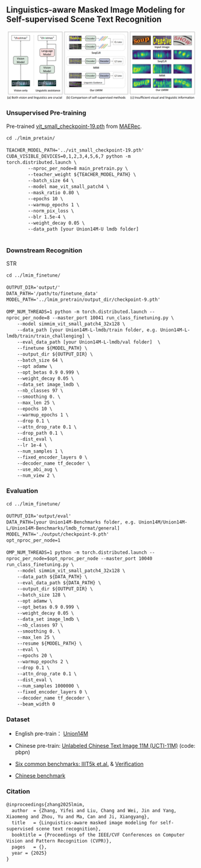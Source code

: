 ## Linguistics-aware Masked Image Modeling for Self-supervised Scene Text Recognition

<p align="center">
  <img src=figs/fig1.png width="500">
</p>

### Unsupervised Pre-training


Pre-trained [vit_small_checkpoint-19.pth](https://drive.google.com/file/d/1F_wK7iAYzyz-T7-4D_dNQo1ORZ2Kesyw/view) from [MAERec](https://github.com/Mountchicken/Union14M).


```
cd ./lmim_pretain/

TEACHER_MODEL_PATH='../vit_small_checkpoint-19.pth'
CUDA_VISIBLE_DEVICES=0,1,2,3,4,5,6,7 python -m torch.distributed.launch \
        --nproc_per_node=8 main_pretrain.py \
        --teacher_weight ${TEACHER_MODEL_PATH} \
        --batch_size 64 \
        --model mae_vit_small_patch4 \
        --mask_ratio 0.80 \
        --epochs 10 \
        --warmup_epochs 1 \
        --norm_pix_loss \
        --blr 1.5e-4 \
        --weight_decay 0.05 \
        --data_path [your Union14M-U lmdb folder]
 
```

### Downstream Recognition

STR
```
cd ../lmim_finetune/

OUTPUT_DIR='output/'
DATA_PATH='/path/to/finetune_data'
MODEL_PATH='../lmim_pretrain/output_dir/checkpoint-9.pth'

OMP_NUM_THREADS=1 python -m torch.distributed.launch --nproc_per_node=8 --master_port 10041 run_class_finetuning.py \
    --model simmim_vit_small_patch4_32x128 \
    --data_path [your Union14M-L-lmdb/train folder, e.g. Union14M-L-lmdb/train/train_challenging] \
    --eval_data_path [your Union14M-L-lmdb/val folder]  \
    --finetune ${MODEL_PATH} \
    --output_dir ${OUTPUT_DIR} \
    --batch_size 64 \
    --opt adamw \
    --opt_betas 0.9 0.999 \
    --weight_decay 0.05 \
    --data_set image_lmdb \
    --nb_classes 97 \
    --smoothing 0. \
    --max_len 25 \
    --epochs 10 \
    --warmup_epochs 1 \
    --drop 0.1 \
    --attn_drop_rate 0.1 \
    --drop_path 0.1 \
    --dist_eval \
    --lr 1e-4 \
    --num_samples 1 \
    --fixed_encoder_layers 0 \
    --decoder_name tf_decoder \
    --use_abi_aug \
    --num_view 2 \
```

### Evaluation
```
cd ../lmim_finetune/

OUTPUT_DIR='output/eval'
DATA_PATH=[your Union14M-Benchmarks folder, e.g. Union14M/Union14M-L/Union14M-Benchmarks/lmdb_format/general]
MODEL_PATH='./output/checkpoint-9.pth'
opt_nproc_per_node=1

OMP_NUM_THREADS=1 python -m torch.distributed.launch --nproc_per_node=$opt_nproc_per_node --master_port 10040 run_class_finetuning.py \
    --model simmim_vit_small_patch4_32x128 \
    --data_path ${DATA_PATH} \
    --eval_data_path ${DATA_PATH} \
    --output_dir ${OUTPUT_DIR} \
    --batch_size 128 \
    --opt adamw \
    --opt_betas 0.9 0.999 \
    --weight_decay 0.05 \
    --data_set image_lmdb \
    --nb_classes 97 \
    --smoothing 0. \
    --max_len 25 \
    --resume ${MODEL_PATH} \
    --eval \
    --epochs 20 \
    --warmup_epochs 2 \
    --drop 0.1 \
    --attn_drop_rate 0.1 \
    --dist_eval \
    --num_samples 1000000 \
    --fixed_encoder_layers 0 \
    --decoder_name tf_decoder \
    --beam_width 0 
```

### Dataset

* English pre-train： [Union14M](https://github.com/Mountchicken/Union14M)

* Chinese pre-train: [Unlabeled Chinese Text Image 11M (UCTI-11M)](https://pan.baidu.com/s/1ikQWhwagpP4lScwUVehpbw) (code: pbpn)

* [Six common benchmarks: IIIT5k et.al.](https://github.com/ku21fan/STR-Fewer-Labels/blob/main/data.md) & [Verification](https://github.com/Xiaomeng-Yang/STR_benchmark_cleansed)

* [Chinese benchmark](https://github.com/FudanVI/benchmarking-chinese-text-recognition)



### Citation
```
@inproceedings{zhang2025lmim,
  author  = {Zhang, Yifei and Liu, Chang and Wei, Jin and Yang, Xiaomeng and Zhou, Yu and Ma, Can and Ji, Xiangyang},
  title   = {Linguistics-aware masked image modeling for self-supervised scene text recognition},
  booktitle = {Proceedings of the IEEE/CVF Conferences on Computer Vision and Pattern Recognition (CVPR)},
  pages   = {},
  year = {2025}
}
```